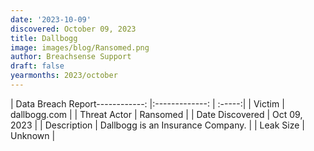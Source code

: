 ```yaml
---
date: '2023-10-09'
discovered: October 09, 2023
title: Dallbogg
image: images/blog/Ransomed.png
author: Breachsense Support
draft: false
yearmonths: 2023/october
---
```


| Data Breach Report------------:     |:-------------:    | :-----:|
| Victim      | dallbogg.com      | 
| Threat Actor      | Ransomed      | 
| Date Discovered      | Oct 09, 2023      | 
| Description      | Dallbogg is an Insurance Company.      | 
| Leak Size      | Unknown      | 

